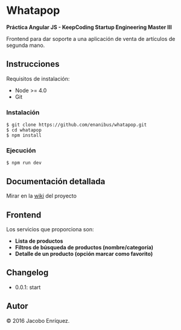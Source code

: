 # Whatapop

**Práctica Angular JS - KeepCoding Startup Engineering Master III**

Frontend para dar soporte a una aplicación de venta de artículos de segunda mano.

## Instrucciones

Requisitos de instalación:

- Node >= 4.0
- Git

### Instalación

	$ git clone https://github.com/enanibus/whatapop.git
	$ cd whatapop
	$ npm install
      
### Ejecución
	$ npm run dev
	
## Documentación detallada
Mirar en la [wiki](https://github.com/enanibus/whatapop/wiki) del proyecto

## Frontend
Los servicios que proporciona son:

- **Lista de productos**
- **Filtros de búsqueda de productos (nombre/categoría)** 
- **Detalle de un producto (opción marcar como favorito)**

## Changelog

* 0.0.1: start


## Autor

&copy; 2016 Jacobo Enríquez.



